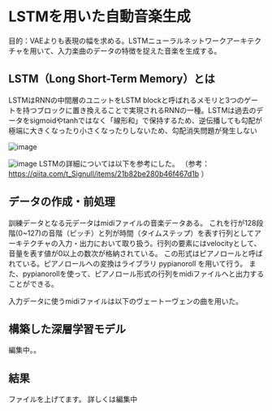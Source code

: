 
# LSTMを用いた自動音楽生成
目的：VAEよりも表現の幅を求める。LSTMニューラルネットワークアーキテクチャを用いて、入力楽曲のデータの特徴を捉えた音楽を生成する。

## LSTM（Long Short-Term Memory）とは
LSTMはRNNの中間層のユニットをLSTM blockと呼ばれるメモリと3つのゲートを持つブロックに置き換えることで実現されるRNNの一種。LSTMは過去のデータをsigmoidやtanhではなく「線形和」で保持するため、逆伝播しても勾配が極端に大きくなったり小さくなったりしないため、勾配消失問題が発生しない

![image](https://user-images.githubusercontent.com/57475794/92686999-af89fa80-f375-11ea-9339-b721fd330813.png)



![image](https://user-images.githubusercontent.com/57475794/92687258-2aebac00-f376-11ea-8d2b-b20d568c465f.png)
LSTMの詳細については以下を参考にした。
（参考：https://qiita.com/t_Signull/items/21b82be280b46f467d1b ）


## データの作成・前処理
訓練データとなる元データはmidiファイルの音楽データある。
これを行が128段階(0~127)の音階（ピッチ）と列が時間（タイムステップ）を表す行列としてアーキテクチャの入力・出力において取り扱う。行列の要素にはvelocityとして、音量を表す値が0以上の数次が格納されている。
この形式はピアノロールと呼ばれている。ピアノロールへの変換はライブラリ pypianoroll を用いて行う。
また、pypianorollを使って、ピアノロール形式の行列をmidiファイルへと出力することができる。


入力データに使うmidiファイルは以下のヴェートーヴェンの曲を用いた。

## 構築した深層学習モデル
編集中。。

## 結果
ファイルを上げてます。
詳しくは編集中

